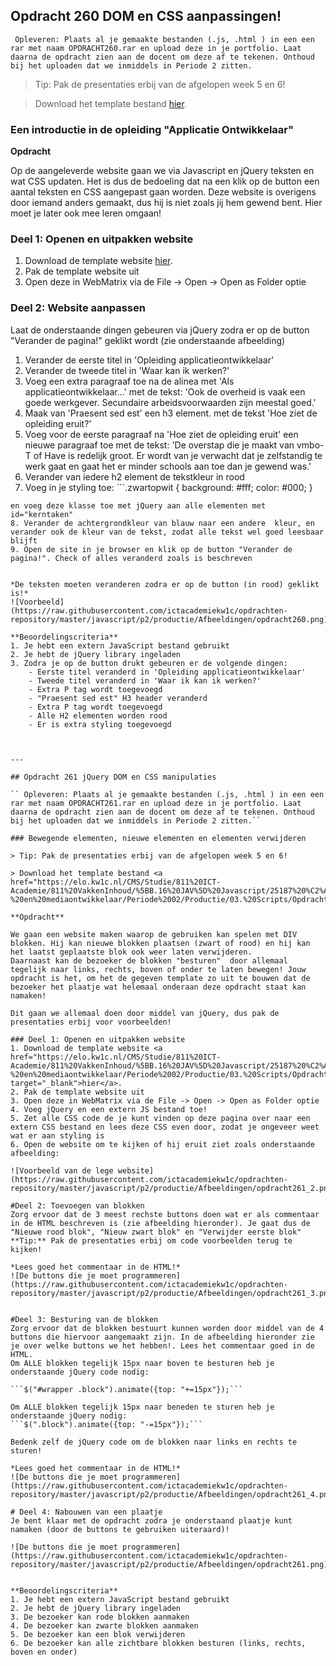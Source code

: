 ## Opdracht 260 DOM en CSS aanpassingen!

`` Opleveren: Plaats al je gemaakte bestanden (.js, .html ) in een een rar met naam OPDRACHT260.rar en upload deze in je portfolio. Laat daarna de opdracht zien aan de docent om deze af te tekenen. Onthoud bij het uploaden dat we inmiddels in Periode 2 zitten.``

> Tip: Pak de presentaties erbij van de afgelopen week 5 en 6!

> Download het template bestand <a href="https://elo.kw1c.nl/CMS/Studie/811%20ICT-Academie/811%20VakkenInhoud/%5BB.16%20JAV%5D%20Javascript/25187%20%C2%A0%20Applicatie-%20en%20mediaontwikkelaar/Periode%2002/Productie/03.%20Scripts/Opdracht260.zip">hier</a>.

### Een introductie in de opleiding "Applicatie Ontwikkelaar"

**Opdracht**

Op de aangeleverde website gaan we via Javascript en jQuery teksten en wat CSS updaten. Het is dus de bedoeling dat na een klik op de button een aantal teksten en CSS aangepast gaan worden. 
Deze website is overigens door iemand anders gemaakt, dus hij is niet zoals jij hem gewend bent. Hier moet je later ook mee leren omgaan!

### Deel 1: Openen en uitpakken website
1. Download de template website <a href="https://elo.kw1c.nl/CMS/Studie/811%20ICT-Academie/811%20VakkenInhoud/%5BB.16%20JAV%5D%20Javascript/25187%20%C2%A0%20Applicatie-%20en%20mediaontwikkelaar/Periode%2002/Productie/03.%20Scripts/Opdracht260.zip" target="_blank">hier</a>.
2. Pak de template website uit
3. Open deze in WebMatrix via de File -> Open -> Open as Folder optie

### Deel 2: Website aanpassen
Laat de onderstaande dingen gebeuren via jQuery zodra er op de button "Verander de pagina!" geklikt wordt (zie onderstaande afbeelding)

1. Verander de eerste titel in 'Opleiding applicatieontwikkelaar'
2. Verander de tweede titel in 'Waar kan ik werken?'
3. Voeg een extra paragraaf toe na de alinea met 'Als applicatieontwikkelaar...' met de tekst: 'Ook de overheid is vaak een goede werkgever. Secundaire arbeidsvoorwaarden zijn meestal goed.'
4. Maak van 'Praesent sed est' een h3 element. met de tekst 'Hoe ziet de opleiding eruit?'
5. Voeg voor de eerste paragraaf na 'Hoe ziet de opleiding eruit' een nieuwe paragraaf toe met de tekst: 'De overstap die je maakt van vmbo-T of Have is redelijk groot. Er wordt van je verwacht dat je zelfstandig te werk gaat en gaat het er minder schools aan toe dan je gewend was.'
6. Verander van iedere h2 element de tekstkleur in rood
7. Voeg in je styling toe: ```.zwartopwit { 
	background: #fff;
	color: #000;
}
```
en voeg deze klasse toe met jQuery aan alle elementen met id="kerntaken"
8. Verander de achtergrondkleur van blauw naar een andere  kleur, en verander ook de kleur van de tekst, zodat alle tekst wel goed leesbaar blijft
9. Open de site in je browser en klik op de button "Verander de pagina!". Check of alles veranderd zoals is beschreven


*De teksten moeten veranderen zodra er op de button (in rood) geklikt is!*
![Voorbeeld](https://raw.githubusercontent.com/ictacademiekw1c/opdrachten-repository/master/javascript/p2/productie/Afbeeldingen/opdracht260.png)
  
**Beoordelingscriteria**
1. Je hebt een extern JavaScript bestand gebruikt
2. Je hebt de jQuery library ingeladen
3. Zodra je op de button drukt gebeuren er de volgende dingen:
	- Eerste titel veranderd in 'Opleiding applicatieontwikkelaar'
	- Tweede titel veranderd in 'Waar ik kan ik werken?'
	- Extra P tag wordt toegevoegd 
	- "Praesent sed est" H3 header veranderd
	- Extra P tag wordt toegevoegd
	- Alle H2 elementen worden rood
	- Er is extra styling toegevoegd
  
  
     
---

## Opdracht 261 jQuery DOM en CSS manipulaties

`` Opleveren: Plaats al je gemaakte bestanden (.js, .html ) in een een rar met naam OPDRACHT261.rar en upload deze in je portfolio. Laat daarna de opdracht zien aan de docent om deze af te tekenen. Onthoud bij het uploaden dat we inmiddels in Periode 2 zitten.``

### Bewegende elementen, nieuwe elementen en elementen verwijderen

> Tip: Pak de presentaties erbij van de afgelopen week 5 en 6!

> Download het template bestand <a href="https://elo.kw1c.nl/CMS/Studie/811%20ICT-Academie/811%20VakkenInhoud/%5BB.16%20JAV%5D%20Javascript/25187%20%C2%A0%20Applicatie-%20en%20mediaontwikkelaar/Periode%2002/Productie/03.%20Scripts/Opdracht261.zip">hier</a>.

**Opdracht**

We gaan een website maken waarop de gebruiken kan spelen met DIV blokken. Hij kan nieuwe blokken plaatsen (zwart of rood) en hij kan het laatst geplaatste blok ook weer laten verwijderen.
Daarnaast kan de bezoeker de blokken "besturen"  door allemaal tegelijk naar links, rechts, boven of onder te laten bewegen! Jouw opdracht is het, om het de gegeven template zo uit te bouwen dat de bezoeker het plaatje wat helemaal onderaan deze opdracht staat kan namaken!

Dit gaan we allemaal doen door middel van jQuery, dus pak de presentaties erbij voor voorbeelden!

### Deel 1: Openen en uitpakken website
1. Download de template website <a href="https://elo.kw1c.nl/CMS/Studie/811%20ICT-Academie/811%20VakkenInhoud/%5BB.16%20JAV%5D%20Javascript/25187%20%C2%A0%20Applicatie-%20en%20mediaontwikkelaar/Periode%2002/Productie/03.%20Scripts/Opdracht261.zip" target="_blank">hier</a>.
2. Pak de template website uit
3. Open deze in WebMatrix via de File -> Open -> Open as Folder optie
4. Voeg jQuery en een extern JS bestand toe!
5. Zet alle CSS code de je kunt vinden op deze pagina over naar een extern CSS bestand en lees deze CSS even door, zodat je ongeveer weet wat er aan styling is
6. Open de website om te kijken of hij eruit ziet zoals onderstaande afbeelding:

![Voorbeeld van de lege website](https://raw.githubusercontent.com/ictacademiekw1c/opdrachten-repository/master/javascript/p2/productie/Afbeeldingen/opdracht261_2.png)

#Deel 2: Toevoegen van blokken
Zorg ervoor dat de 3 meest rechste buttons doen wat er als commentaar in de HTML beschreven is (zie afbeelding hieronder). Je gaat dus de "Nieuwe rood blok", "Nieuw zwart blok" en "Verwijder eerste blok"
**Tip:** Pak de presentaties erbij om code voorbeelden terug te kijken!

*Lees goed het commentaar in de HTML!*
![De buttons die je moet programmeren](https://raw.githubusercontent.com/ictacademiekw1c/opdrachten-repository/master/javascript/p2/productie/Afbeeldingen/opdracht261_3.png)


#Deel 3: Besturing van de blokken
Zorg ervoor dat de blokken bestuurt kunnen worden door middel van de 4 buttons die hiervoor aangemaakt zijn. In de afbeelding hieronder zie je over welke buttons we het hebben!. Lees het commentaar goed in de HTML.
Om ALLE blokken tegelijk 15px naar boven te besturen heb je onderstaande jQuery code nodig:

```$("#wrapper .block").animate({top: "+=15px"});```

Om ALLE blokken tegelijk 15px naar beneden te sturen heb je onderstaande jQuery nodig:
```$(".block").animate({top: "-=15px"});```

Bedenk zelf de jQuery code om de blokken naar links en rechts te sturen!

*Lees goed het commentaar in de HTML!*
![De buttons die je moet programmeren](https://raw.githubusercontent.com/ictacademiekw1c/opdrachten-repository/master/javascript/p2/productie/Afbeeldingen/opdracht261_4.png)

# Deel 4: Nabouwen van een plaatje
Je bent klaar met de opdracht zodra je onderstaand plaatje kunt namaken (door de buttons te gebruiken uiteraard)!

![De buttons die je moet programmeren](https://raw.githubusercontent.com/ictacademiekw1c/opdrachten-repository/master/javascript/p2/productie/Afbeeldingen/opdracht261.png)


**Beoordelingscriteria**
1. Je hebt een extern JavaScript bestand gebruikt
2. Je hebt de jQuery library ingeladen
3. De bezoeker kan rode blokken aanmaken
4. De bezoeker kan zwarte blokken aanmaken
5. De bezoeker kan een blok verwijderen
6. De bezoeker kan alle zichtbare blokken besturen (links, rechts, boven en onder)